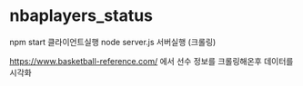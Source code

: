 # nbaplayers_status


npm start 클라이언트실행
node server.js 서버실행 (크롤링)


https://www.basketball-reference.com/ 에서 선수 정보를 크롤링해온후 데이터를 시각화
